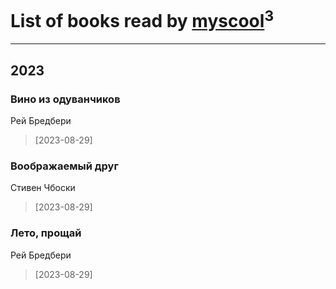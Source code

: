 # List of books read by [myscool](https://plus.google.com/u/0/101429613411254493072/)<sup>3</sup>
---

## 2023

### Вино из одуванчиков
Рей Бредбери
> [2023-08-29] 


### Воображаемый друг
Стивен Чбоски
> [2023-08-29] 


### Лето, прощай
Рей Бредбери
> [2023-08-29] 




